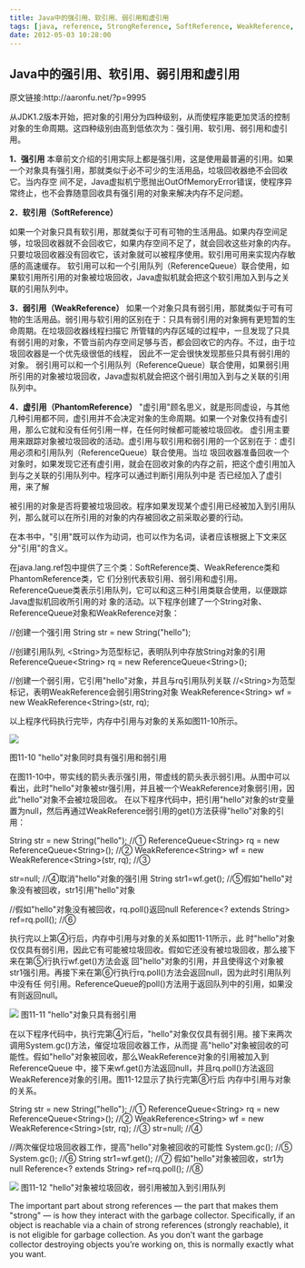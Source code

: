 ```yaml
---
title: Java中的强引用、软引用、弱引用和虚引用
tags: [java, reference, StrongReference, SoftReference, WeakReference, PhantomReference]
date: 2012-05-03 10:28:00
---
```


## Java中的强引用、软引用、弱引用和虚引用&nbsp;

<div><span>原文链接</span><span>:</span><span>http://aaronfu.net/?p=9995</span></div>

从JDK1.2版本开始，把对象的引用分为四种级别，从而使程序能更加灵活的控制对象的生命周期。这四种级别由高到低依次为：强引用、软引用、弱引用和虚引用。

**1．强引用**
本章前文介绍的引用实际上都是强引用，这是使用最普遍的引用。如果一个对象具有强引用，那就类似于必不可少的生活用品，垃圾回收器绝不会回收它。当内存空 间不足，Java虚拟机宁愿抛出OutOfMemoryError错误，使程序异常终止，也不会靠随意回收具有强引用的对象来解决内存不足问题。

**2．软引用（SoftReference）**

如果一个对象只具有软引用，那就类似于可有可物的生活用品。如果内存空间足够，垃圾回收器就不会回收它，如果内存空间不足了，就会回收这些对象的内存。只要垃圾回收器没有回收它，该对象就可以被程序使用。软引用可用来实现内存敏感的高速缓存。
软引用可以和一个引用队列（ReferenceQueue）联合使用，如果软引用所引用的对象被垃圾回收，Java虚拟机就会把这个软引用加入到与之关联的引用队列中。

**3．弱引用（WeakReference）**
如果一个对象只具有弱引用，那就类似于可有可物的生活用品。弱引用与软引用的区别在于：只具有弱引用的对象拥有更短暂的生命周期。在垃圾回收器线程扫描它 所管辖的内存区域的过程中，一旦发现了只具有弱引用的对象，不管当前内存空间足够与否，都会回收它的内存。不过，由于垃圾回收器是一个优先级很低的线程， 因此不一定会很快发现那些只具有弱引用的对象。
弱引用可以和一个引用队列（ReferenceQueue）联合使用，如果弱引用所引用的对象被垃圾回收，Java虚拟机就会把这个弱引用加入到与之关联的引用队列中。

**4．虚引用（PhantomReference）**
"虚引用"顾名思义，就是形同虚设，与其他几种引用都不同，虚引用并不会决定对象的生命周期。如果一个对象仅持有虚引用，那么它就和没有任何引用一样，在任何时候都可能被垃圾回收。
虚引用主要用来跟踪对象被垃圾回收的活动。虚引用与软引用和弱引用的一个区别在于：虚引用必须和引用队列（ReferenceQueue）联合使用。当垃 圾回收器准备回收一个对象时，如果发现它还有虚引用，就会在回收对象的内存之前，把这个虚引用加入到与之关联的引用队列中。程序可以通过判断引用队列中是 否已经加入了虚引用，来了解

被引用的对象是否将要被垃圾回收。程序如果发现某个虚引用已经被加入到引用队列，那么就可以在所引用的对象的内存被回收之前采取必要的行动。

在本书中，"引用"既可以作为动词，也可以作为名词，读者应该根据上下文来区分"引用"的含义。

在java.lang.ref包中提供了三个类：SoftReference类、WeakReference类和PhantomReference类，它 们分别代表软引用、弱引用和虚引用。ReferenceQueue类表示引用队列，它可以和这三种引用类联合使用，以便跟踪Java虚拟机回收所引用的对 象的活动。以下程序创建了一个String对象、ReferenceQueue对象和WeakReference对象：

//创建一个强引用
String str = new String("hello");

//创建引用队列, &lt;String&gt;为范型标记，表明队列中存放String对象的引用
ReferenceQueue&lt;String&gt; rq = new ReferenceQueue&lt;String&gt;();

//创建一个弱引用，它引用"hello"对象，并且与rq引用队列关联
//&lt;String&gt;为范型标记，表明WeakReference会弱引用String对象
WeakReference&lt;String&gt; wf = new WeakReference&lt;String&gt;(str, rq);

以上程序代码执行完毕，内存中引用与对象的关系如图11-10所示。

![](http://www.javathinker.org/java/ref_1.gif)

图11-10 "hello"对象同时具有强引用和弱引用

在图11-10中，带实线的箭头表示强引用，带虚线的箭头表示弱引用。从图中可以看出，此时"hello"对象被str强引用，并且被一个WeakReference对象弱引用，因此"hello"对象不会被垃圾回收。
在以下程序代码中，把引用"hello"对象的str变量置为null，然后再通过WeakReference弱引用的get()方法获得"hello"对象的引用：

String str = new String("hello"); //①
ReferenceQueue&lt;String&gt; rq = new ReferenceQueue&lt;String&gt;(); //②
WeakReference&lt;String&gt; wf = new WeakReference&lt;String&gt;(str, rq); //③

str=null; //④取消"hello"对象的强引用
String str1=wf.get(); //⑤假如"hello"对象没有被回收，str1引用"hello"对象

//假如"hello"对象没有被回收，rq.poll()返回null
Reference&lt;? extends String&gt; ref=rq.poll(); //⑥

执行完以上第④行后，内存中引用与对象的关系如图11-11所示，此 时"hello"对象仅仅具有弱引用，因此它有可能被垃圾回收。假如它还没有被垃圾回收，那么接下来在第⑤行执行wf.get()方法会返 回"hello"对象的引用，并且使得这个对象被str1强引用。再接下来在第⑥行执行rq.poll()方法会返回null，因为此时引用队列中没有任 何引用。ReferenceQueue的poll()方法用于返回队列中的引用，如果没有则返回null。

![](http://www.javathinker.org/java/ref_2.gif)
图11-11 "hello"对象只具有弱引用

在以下程序代码中，执行完第④行后，"hello"对象仅仅具有弱引用。接下来两次调用System.gc()方法，催促垃圾回收器工作，从而提 高"hello"对象被回收的可能性。假如"hello"对象被回收，那么WeakReference对象的引用被加入到ReferenceQueue 中，接下来wf.get()方法返回null，并且rq.poll()方法返回WeakReference对象的引用。图11-12显示了执行完第⑧行后 内存中引用与对象的关系。

String str = new String("hello"); //①
ReferenceQueue&lt;String&gt; rq = new ReferenceQueue&lt;String&gt;(); //②
WeakReference&lt;String&gt; wf = new WeakReference&lt;String&gt;(str, rq); //③
str=null; //④

//两次催促垃圾回收器工作，提高"hello"对象被回收的可能性
System.gc(); //⑤
System.gc(); //⑥
String str1=wf.get(); //⑦ 假如"hello"对象被回收，str1为null
Reference&lt;? extends String&gt; ref=rq.poll(); //⑧

![](http://www.javathinker.org/java/ref_3.gif)
图11-12 "hello"对象被垃圾回收，弱引用被加入到引用队列

The important part about strong references &mdash; the part that makes them "strong" &mdash; is how they interact with the garbage collector. Specifically, if an object is reachable via a chain of strong references (strongly reachable), it is not eligible for garbage collection. As you don&rsquo;t want the garbage collector destroying objects you&rsquo;re working on, this is normally exactly what you want.

